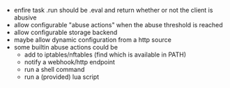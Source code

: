 * enfire task .run should be .eval and return whether or not the client is abusive
* allow configurable "abuse actions" when the abuse threshold is reached
* allow configurable storage backend
* maybe allow dynamic configuration from a http source
* some builtin abuse actions could be
    * add to iptables/nftables (find which is available in PATH)
    * notify a webhook/http endpoint
    * run a shell command
    * run a (provided) lua script

